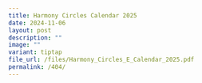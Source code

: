 ```yaml
---
title: Harmony Circles Calendar 2025
date: 2024-11-06
layout: post
description: ""
image: ""
variant: tiptap
file_url: /files/Harmony_Circles_E_Calendar_2025.pdf
permalink: /404/
---
```

